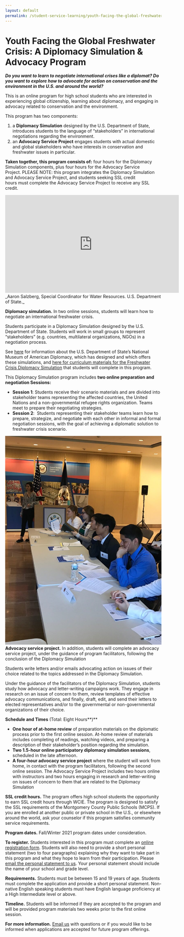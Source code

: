 ```yaml
---
layout: default
permalink: /student-service-learning/youth-facing-the-global-freshwater-crisis
---
```

# Youth Facing the Global Freshwater Crisis: A Diplomacy Simulation & Advocacy Program

**_Do you want to learn to negotiate international crises like a diplomat? Do you want to explore how to advocate for action on conservation and the environment in the U.S. and around the world?_**

This is an online program for high school students who are interested in experiencing global citizenship, learning about diplomacy, and engaging in advocacy related to conservation and the environment.

This program has two components:
1) a **Diplomacy Simulation** designed by the U.S. Department of State, introduces students to the language of “stakeholders” in international negotiations regarding the environment.
2) an **Advocacy Service Project** engages students with actual domestic and global stakeholders who have interests in conservation and freshwater issues in particular.

**Taken together, this program consists of:** four hours for the Diplomacy Simulation components, plus four hours for the Advocacy Service Project. PLEASE NOTE: this program integrates the Diplomacy Simulation and Advocacy Service Project, and students seeking SSL credit hours must complete the Advocacy Service Project to receive any SSL credit.

<iframe width="560" height="315" src="https://www.youtube.com/embed/elCEbIbvEjc" title="YouTube video player" frameborder="0" allow="accelerometer; autoplay; clipboard-write; encrypted-media; gyroscope; picture-in-picture" allowfullscreen></iframe>
_Aaron Salzberg, Special Coordinator for Water Resources. U.S. Department of State._

**Diplomacy simulation.** In two online sessions, students will learn how to negotiate an international freshwater crisis.

Students participate in a Diplomacy Simulation designed by the U.S. Department of State. Students will work in small groups to represent “stakeholders” (e.g. countries, multilateral organizations, NGOs) in a negotiation process.

See [here](https://diplomacy.state.gov/) for information about the U.S. Department of State’s National Museum of American Diplomacy, which has designed and which offers these simulations, and [here for curriculum materials for the Freshwater Crisis Diplomacy Simulation](https://diplomacy.state.gov/discover-diplomacy/about/class-materials/freshwater/) that students will complete in this program.

This Diplomacy Simulation program includes **two online preparation and negotiation Sessions:**
-   **Session 1**: Students receive their scenario materials and are divided into stakeholder teams representing the affected countries, the United Nations and a non-governmental refugee rights organization. Teams meet to prepare their negotiating strategies.
-   **Session 2**:  Students representing their stakeholder teams learn how to prepare, strategize, and negotiate with each other in informal and formal negotiation sessions, with the goal of achieving a diplomatic solution to freshwater crisis scenario.

![Diplomacy Simulation](/assets/images/youth-facing-the-global-freshwater-crisis/diplomacy-simulation.jpg "Diplomacy Simulation")**Advocacy service project.** In addition, students will complete an advocacy service project, under the guidance of program facilitators, following the conclusion of the Diplomacy Simulation

Students write letters and/or emails advocating action on issues of their choice related to the topics addressed in the Diplomacy Simulation.

Under the guidance of the facilitators of the Diplomacy Simulation, students study how advocacy and letter-writing campaigns work. They engage in research on an issue of concern to them, review templates of effective advocacy communications, and finally, draft, edit, and send their letters to elected representatives and/or to the governmental or non-governmental organizations of their choice.

**Schedule and Times** (Total: Eight Hours**)**
-   **One hour of at-home review** of preparation materials on the diplomatic process prior to the first online session. At-home review of materials includes completing of readings, watching videos, and preparing a description of their stakeholder’s position regarding the simulation.
-   **Two 1.5-hour online participatory diplomacy simulation sessions**, scheduled in the late afternoon.
-   **A four-hour advocacy service project** where the student will work from home, in contact with the program facilitators, following the second online session. The Advocacy Service Project includes two hours online with instructors and two hours engaging in research and letter-writing on issues of concern to them that are related to the Diplomacy Simulation

**SSL credit hours.** The program offers high school students the opportunity to earn SSL credit hours through WCIE. The program is designed to satisfy the SSL requirements of the Montgomery County Public Schools (MCPS). If you are enrolled at another public or private school in the U.S., or elsewhere around the world, ask your counselor if this program satisfies community service requirements.

**Program dates.** Fall/Winter 2021 program dates under consideration.

**To register.** Students interested in this program must complete an [online registration form](https://englishnoww.wufoo.com/forms/english-now-registration-form/). Students will also need to provide a short personal statement (two to four paragraphs) explaining why they want to take part in this program and what they hope to learn from their participation. Please [email the personal statement to us](mailto:communityservice@washingtoncie.org). Your personal statement should include the name of your school and grade level.

**Requirements.** Students must be between 15 and 19 years of age. Students must complete the application and provide a short personal statement. Non-native English speaking students must have English language proficiency at a High Intermediate level or above.

**Timeline.** Students will be informed if they are accepted to the program and will be provided program materials two weeks prior to the first online session.

**For more information.** [Email us](mailto:communityservice@washingtoncie.org) with questions or if you would like to be informed when applications are accepted for future program offerings.
